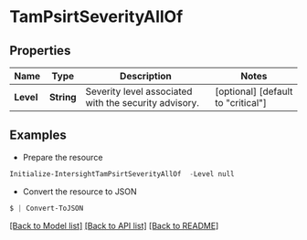# TamPsirtSeverityAllOf
## Properties

Name | Type | Description | Notes
------------ | ------------- | ------------- | -------------
**Level** | **String** | Severity level associated with the security advisory. | [optional] [default to "critical"]

## Examples

- Prepare the resource
```powershell
Initialize-IntersightTamPsirtSeverityAllOf  -Level null
```

- Convert the resource to JSON
```powershell
$ | Convert-ToJSON
```

[[Back to Model list]](../README.md#documentation-for-models) [[Back to API list]](../README.md#documentation-for-api-endpoints) [[Back to README]](../README.md)

